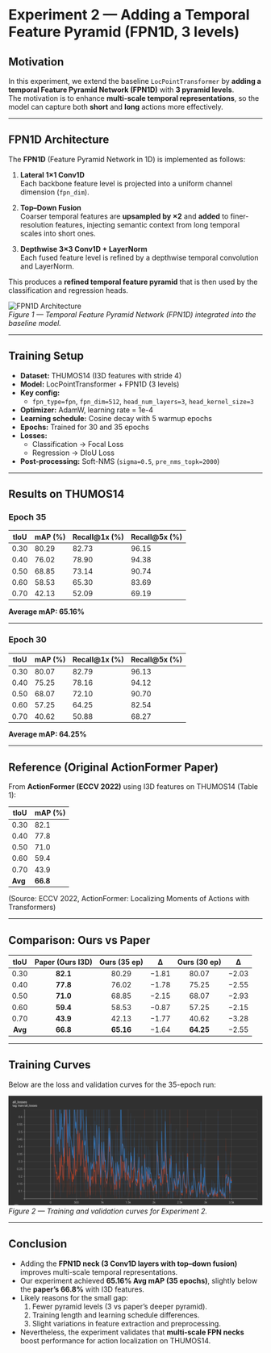 # Experiment 2 — Adding a Temporal Feature Pyramid (FPN1D, 3 levels)

## Motivation
In this experiment, we extend the baseline `LocPointTransformer` by **adding a temporal Feature Pyramid Network (FPN1D)** with **3 pyramid levels**.  
The motivation is to enhance **multi-scale temporal representations**, so the model can capture both **short** and **long** actions more effectively.

---

## FPN1D Architecture
The **FPN1D** (Feature Pyramid Network in 1D) is implemented as follows:

1. **Lateral 1×1 Conv1D**  
   Each backbone feature level is projected into a uniform channel dimension (`fpn_dim`).

2. **Top–Down Fusion**  
   Coarser temporal features are **upsampled by ×2** and **added** to finer-resolution features, injecting semantic context from long temporal scales into short ones.

3. **Depthwise 3×3 Conv1D + LayerNorm**  
   Each fused feature level is refined by a depthwise temporal convolution and LayerNorm.

This produces a **refined temporal feature pyramid** that is then used by the classification and regression heads.

![FPN1D Architecture](path/to/fpn1d_architecture.png)  
*Figure 1 — Temporal Feature Pyramid Network (FPN1D) integrated into the baseline model.*

---

## Training Setup
- **Dataset:** THUMOS14 (I3D features with stride 4)  
- **Model:** LocPointTransformer + FPN1D (3 levels)  
- **Key config:**  
  - `fpn_type=fpn`, `fpn_dim=512`, `head_num_layers=3`, `head_kernel_size=3`  
- **Optimizer:** AdamW, learning rate = 1e-4  
- **Learning schedule:** Cosine decay with 5 warmup epochs  
- **Epochs:** Trained for 30 and 35 epochs  
- **Losses:**  
  - Classification → Focal Loss  
  - Regression → DIoU Loss  
- **Post-processing:** Soft-NMS (`sigma=0.5`, `pre_nms_topk=2000`)

---

## Results on THUMOS14

### Epoch 35
| tIoU | mAP (%) | Recall@1x (%) | Recall@5x (%) |
|------|---------|---------------|---------------|
| 0.30 | 80.29   | 82.73         | 96.15         |
| 0.40 | 76.02   | 78.90         | 94.38         |
| 0.50 | 68.85   | 73.14         | 90.74         |
| 0.60 | 58.53   | 65.30         | 83.69         |
| 0.70 | 42.13   | 52.09         | 69.19         |

**Average mAP: 65.16%**

---

### Epoch 30
| tIoU | mAP (%) | Recall@1x (%) | Recall@5x (%) |
|------|---------|---------------|---------------|
| 0.30 | 80.07   | 82.79         | 96.13         |
| 0.40 | 75.25   | 78.16         | 94.12         |
| 0.50 | 68.07   | 72.10         | 90.70         |
| 0.60 | 57.25   | 64.25         | 82.54         |
| 0.70 | 40.62   | 50.88         | 68.27         |

**Average mAP: 64.25%**

---

## Reference (Original ActionFormer Paper)
From **ActionFormer (ECCV 2022)** using I3D features on THUMOS14 (Table 1):  

| tIoU | mAP (%) |
|------|---------|
| 0.30 | 82.1    |
| 0.40 | 77.8    |
| 0.50 | 71.0    |
| 0.60 | 59.4    |
| 0.70 | 43.9    |
| **Avg** | **66.8** |

(Source: ECCV 2022, ActionFormer: Localizing Moments of Actions with Transformers)

---

## Comparison: Ours vs Paper

| tIoU | Paper (Ours I3D) | Ours (35 ep) | Δ | Ours (30 ep) | Δ |
|:----:|:----------------:|:-------------:|:-------------:|:-------------:|:-------------:|
| 0.30 | **82.1** | 80.29 | −1.81 | 80.07 | −2.03 |
| 0.40 | **77.8** | 76.02 | −1.78 | 75.25 | −2.55 |
| 0.50 | **71.0** | 68.85 | −2.15 | 68.07 | −2.93 |
| 0.60 | **59.4** | 58.53 | −0.87 | 57.25 | −2.15 |
| 0.70 | **43.9** | 42.13 | −1.77 | 40.62 | −3.28 |
| **Avg** | **66.8** | **65.16** | −1.64 | **64.25** | −2.55 |

---

## Training Curves
Below are the loss and validation curves for the 35-epoch run:

![Training Curves](./imgs/training_exp_2.png)  
*Figure 2 — Training and validation curves for Experiment 2.*

---

## Conclusion
- Adding the **FPN1D neck (3 Conv1D layers with top–down fusion)** improves multi-scale temporal representations.  
- Our experiment achieved **65.16% Avg mAP (35 epochs)**, slightly below the **paper’s 66.8%** with I3D features.  
- Likely reasons for the small gap:
  1. Fewer pyramid levels (3 vs paper’s deeper pyramid).  
  2. Training length and learning schedule differences.  
  3. Slight variations in feature extraction and preprocessing.  
- Nevertheless, the experiment validates that **multi-scale FPN necks** boost performance for action localization on THUMOS14.
